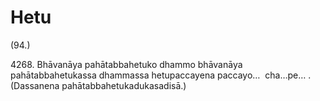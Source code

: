 # Hetu

(94.)

4268\. Bhāvanāya pahātabbahetuko dhammo bhāvanāya pahātabbahetukassa dhammassa hetupaccayena paccayo…  cha…pe… . (Dassanena pahātabbahetukadukasadisā.)
